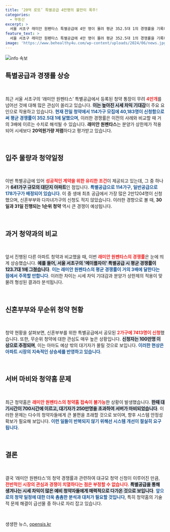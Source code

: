 ```yaml
---
title: ‘20억 로또’ 특별공급 4만명의 불만이 폭주!
categories:
  - 부동산
excerpt: >
  서울 서초구 래미안 원펜타스 특별공급에 4만 명이 몰려 평균 352.5대 1의 경쟁률을 기록하며, 30~31일 1순위 청약도 치열할 전망. 시세보다 20억 저렴한 이 아파트는 로또 아파트로 뜨거운 관심을 모으고 있다.
feature_text: >
  서울 서초구 래미안 원펜타스 특별공급에 4만 명이 몰려 평균 352.5대 1의 경쟁률을 기록하며, 30~31일 1순위 청약도 치열할 전망. 시세보다 20억 저렴한 이 아파트는 로또 아파트로 뜨거운 관심을 모으고 있다.
image: 'https://www.behealthy4u.com/wp-content/uploads/2024/06/news.jpg'
---
```


<p><img src="https://www.behealthy4u.com/wp-content/uploads/2024/06/news.jpg" alt="info 속보" /></p>

<h2 data-ke-size="size26">특별공급과 경쟁률 상승</h2>

<p data-ke-size="size16">&nbsp;</p>

<p>최근 서울 서초구의 ‘래미안 원펜타스’ 특별공급에서 등록된 청약 통장이 무려 <b><span style="color: #ee2323;">4만개</span></b>를 넘어선 것에 대해 많은 관심이 쏠리고 있습니다. <b><span style="background-color: #21538527;">이는 높아진 시세 차익 기대감</span></b>이 주요 요인으로 작용하고 있습니다. <b><span style="color: #1a5490;">현재 전일 청약에서 114가구 모집에 40,183명이 신청함으로써 평균 경쟁률이 352.5대 1에 달했으며</span></b>, 이러한 경쟁률은 이전의 사례와 비교할 때 거의 3배에 이르는 수치로 해석될 수 있습니다. <b>래미안 원펜타스</b>는 분양가 상한제가 적용되어 시세보다 <b>20억원가량 저렴</b>하다고 평가받고 있습니다. </p>

<p data-ke-size="size16">&nbsp;</p>

<h2 data-ke-size="size26">입주 물량과 청약일정</h2>

<p data-ke-size="size16">&nbsp;</p>

<p>이번 특별공급에 있어 <b><span style="color: #ee2323;">성공적인 계약을 위한 유리한 조건</span></b>이 제공되고 있는데, 그 중 하나가 <b><span style="background-color: #21538527;">641가구 규모의 대단지 아파트</span></b>인 점입니다. <b><span style="color: #1a5490;">특별공급으로 114가구, 일반공급으로 178가구가 배정되어 있습니다</span></b>. 이 중 생애 최초 공급에서 가장 많은 2만1204명이 신청했으며, 신혼부부와 다자녀가구의 신청도 적지 않았습니다. 이러한 경향으로 볼 때, <b>30일과 31일 진행되는 1순위 청약</b> 역시 큰 경쟁이 예상됩니다.</p>

<p data-ke-size="size16">&nbsp;</p>

<h2 data-ke-size="size26">과거 청약과의 비교</h2>

<p data-ke-size="size16">&nbsp;</p>

<p>앞서 진행된 다른 아파트 청약과 비교했을 때, 이번 <b><span style="color: #ee2323;">래미안 원펜타스의 경쟁률</span></b>은 눈에 띄게 상승했습니다. <b><span style="background-color: #21538527;">예를 들어, 서울 서초구의 '메이플자이' 특별공급 시 평균 경쟁률이 123.7대 1에 그쳤습니다</span></b>. <b><span style="color: #1a5490;">이는 래미안 원펜타스의 평균 경쟁률이 거의 3배에 달한다는 점에서 주목할 만합니다</span></b>. 이러한 차이는 시세 차익 기대감과 분양가 상한제의 적용이 맞물려 형성된 결과라 분석됩니다. </p>

<p data-ke-size="size16">&nbsp;</p>

<h2 data-ke-size="size26">신혼부부와 무순위 청약 현황</h2>

<p data-ke-size="size16">&nbsp;</p>

<p>청약 현황을 살펴보면, 신혼부부를 위한 특별공급에서 공모된 <b><span style="color: #ee2323;">2가구에 7413명이 신청</span></b>했습니다. 또한, 무순위 청약에 대한 관심도 매우 높은 상황입니다. <b><span style="background-color: #21538527;">신청자는 100만명 이상으로 추정되며</span></b>, 이는 아마도 예상 밖의 대기자가 몰릴 것으로 보입니다. <b><span style="color: #1a5490;">이러한 현상은 아파트 시장의 지속적인 상승세를 반영하고 있습니다</span></b>.</p>

<p data-ke-size="size16">&nbsp;</p>

<h2 data-ke-size="size26">서버 마비와 청약홈 문제</h2>

<p data-ke-size="size16">&nbsp;</p>

<p>최근 청약홈은 <b><span style="color: #ee2323;">래미안 원펜타스의 청약홈 접속이 불가능</span></b>한 상황이 발생했습니다. <b><span style="background-color: #21538527;">한때 대기시간이 700시간에 이르고, 대기자가 250만명을 초과하여 서버가 마비되었습니다</span></b>. 이러한 문제는 다수의 청약자들에게 큰 불편을 초래할 것으로 보이며, 향후 시스템 안정성 확보가 필요해 보입니다. <b><span style="color: #1a5490;">이런 일들이 반복되지 않기 위해선 시스템 개선이 절실히 요구됩니다</span></b>. </p>

<p data-ke-size="size16">&nbsp;</p>

<h2 data-ke-size="size26">결론</h2>

<p data-ke-size="size16">&nbsp;</p>

<p>결국 ‘래미안 원펜타스’의 청약 경쟁률과 관련하여 대규모 청약 신청이 이루어진 만큼, <b><span style="color: #ee2323;">전반적인 시장의 관심과 경쟁이 치열하다는 점은 부정할 수 없습니다</span></b>. <b><span style="background-color: #21538527;">특별공급을 통해 생겨나는 시세 차익이 많은 예비 청약자들에게 매력적으로 다가온 것으로 보입니다</span></b>. <b><span style="color: #1a5490;">앞으로의 청약 일정에 대한 더욱 촘촘한 분석과 대처가 필요할 것입니다</span></b>, 특히 청약홈의 기술적 문제 해결이 급선물 중 하나로 자리 잡고 있습니다. </p>

<p data-ke-size="size16">&nbsp;</p>
생생한 뉴스, <a href="https://opensis.kr" rel="dofollow">opensis.kr</a>


